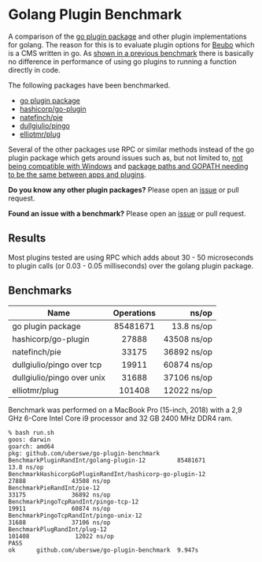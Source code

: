 # Golang Plugin Benchmark

A comparison of the [go plugin package](https://golang.org/pkg/plugin/) and other plugin implementations for golang. The reason for this is to evaluate plugin options for [Beubo](https://github.com/uberswe/beubo) which is a CMS written in go. As [shown in a previous benchmark](https://github.com/uberswe/goplugins) there is basically no difference in performance of using go plugins to running a function directly in code.

The following packages have been benchmarked.

 - [go plugin package](https://golang.org/pkg/plugin/)
 - [hashicorp/go-plugin](https://github.com/hashicorp/go-plugin)
 - [natefinch/pie](https://github.com/natefinch/pie)
 - [dullgiulio/pingo](https://github.com/dullgiulio/pingo)
 - [elliotmr/plug](https://github.com/elliotmr/plug)
 
Several of the other packages use RPC or similar methods instead of the go plugin package which gets around issues such as, but not limited to, [not being compatible with Windows](https://github.com/golang/go/issues/19282) and [package paths and GOPATH needing to be the same between apps and plugins](https://github.com/golang/go/issues/20481).

**Do you know any other plugin packages?** Please open an [issue](https://github.com/uberswe/go-plugin-benchmark/issues/new) or pull request.

**Found an issue with a benchmark?** Please open an [issue](https://github.com/uberswe/go-plugin-benchmark/issues/new) or pull request.

## Results

Most plugins tested are using RPC which adds about 30 - 50 microseconds to plugin calls (or 0.03 - 0.05 milliseconds) over the golang plugin package.

## Benchmarks

| Name                       | Operations  | ns/op       |
| -------------------------- |:-----------:| -----------:|
| go plugin package          | 85481671    | 13.8 ns/op  |
| hashicorp/go-plugin        | 27888       | 43508 ns/op |
| natefinch/pie              | 33175       | 36892 ns/op |
| dullgiulio/pingo over tcp  | 19911       | 60874 ns/op |
| dullgiulio/pingo over unix | 31688       | 37106 ns/op |
| elliotmr/plug              | 101408      | 12022 ns/op |

Benchmark was performed on a MacBook Pro (15-inch, 2018) with a 2,9 GHz 6-Core Intel Core i9 processor and 32 GB 2400 MHz DDR4 ram.

```
% bash run.sh
goos: darwin
goarch: amd64
pkg: github.com/uberswe/go-plugin-benchmark
BenchmarkPluginRandInt/golang-plugin-12         85481671                13.8 ns/op
BenchmarkHashicorpGoPluginRandInt/hashicorp-go-plugin-12                   27888             43508 ns/op
BenchmarkPieRandInt/pie-12                                                 33175             36892 ns/op
BenchmarkPingoTcpRandInt/pingo-tcp-12                                      19911             60874 ns/op
BenchmarkPingoTcpRandInt/pingo-unix-12                                     31688             37106 ns/op
BenchmarkPlugRandInt/plug-12                                              101408             12022 ns/op
PASS
ok      github.com/uberswe/go-plugin-benchmark  9.947s
```
